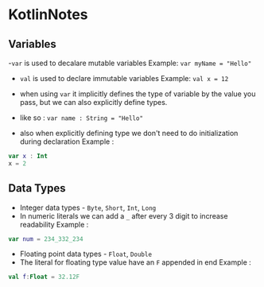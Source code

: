 # KotlinNotes

## Variables
   
   -`var` is used to decalare mutable variables
    Example: `var myName = "Hello"`
    
   - `val` is used to declare immutable variables
   Example: `val x = 12`
   
   - when using `var` it implicitly defines the type of variable by the value you pass, but we can also explicitly define types.
   - like so : `var name : String = "Hello" `
   - also when explicitly defining type we don't need to do initialization during declaration
   Example : 
   ```kotlin
   var x : Int
   x = 2
   ```
   
## Data Types

   - Integer data types - `Byte`, `Short`, `Int`, `Long`
   - In numeric literals we can add a `_` after every 3 digit to increase readability
   Example : 
   ```kotlin
   var num = 234_332_234
   ```
   
   - Floating point data types - `Float`, `Double`
   - The literal for floating type value have an `F` appended in end
   Example : 
   ```kotlin
   val f:Float = 32.12F
   ```
    
    
